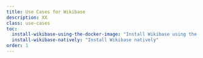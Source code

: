 ```yaml
---
title: Use Cases for Wikibase
description: XX
class: use-cases
toc:
  install-wikibase-using-the-docker-image: "Install Wikibase using the Docker image"
  install-wikibase-natively: "Install Wikibase natively"
order: 1
---
```

